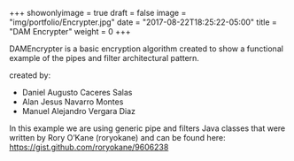 +++
showonlyimage = true
draft = false
image = "img/portfolio/Encrypter.jpg"
date = "2017-08-22T18:25:22-05:00"
title = "DAM Encrypter"
weight = 0
+++

DAMEncrypter is a basic encryption algorithm created to show a functional example of the pipes and filter architectural pattern.
<!--more-->

created by:

* Daniel Augusto Caceres Salas
* Alan Jesus Navarro Montes
* Manuel Alejandro Vergara Diaz

 In this example we are using generic pipe and filters Java classes that were written by Rory O’Kane (roryokane) and can be found here: https://gist.github.com/roryokane/9606238
